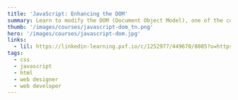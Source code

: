 ```yaml
---
title: 'JavaScript: Enhancing the DOM'
summary: Learn to modify the DOM (Document Object Model), one of the core components of every HTML page, with JavaScript.
thumb: '/images/courses/javascript-dom_tn.png'
hero: '/images/courses/javascript-dom.jpg'
links:
  - lil: https://linkedin-learning.pxf.io/c/1252977/449670/8005?u=https%3A%2F%2Fwww.linkedin.com%2Flearning%2Fjavascript-enhancing-the-dom
tags:
  - css
  - javascript
  - html
  - web designer
  - web developer
---
```

